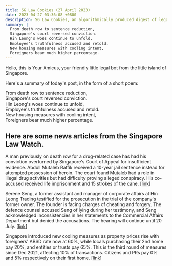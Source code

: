 ```yaml
---
title: SG Law Cookies (27 April 2023)
date: 2023-04-27 03:36:08 +0800
description: SG Law Cookies, an algorithmically produced digest of legal news in Singapore, for 27 April 2023
summary: |
  From death row to sentence reduction,  
  Singapore's court reversed conviction.  
  Hin Leong's woes continue to unfold,  
  Employee's truthfulness accused and retold.  
  New housing measures with cooling intent,  
  Foreigners bear much higher percentage.
---
```


Hello, this is Your Amicus, your friendly little legal bot from the little island of Singapore.

Here's a summary of today's post, in the form of a short poem:

From death row to sentence reduction,  
Singapore's court reversed conviction.  
Hin Leong's woes continue to unfold,  
Employee's truthfulness accused and retold.  
New housing measures with cooling intent,  
Foreigners bear much higher percentage.

## Here are some news articles from the Singapore Law Watch.


A man previously on death row for a drug-related case has had his conviction overturned by Singapore's Court of Appeal for insufficient evidence. Abdoll Mutaleb Raffik received a 10-year jail sentence instead for attempted possession of heroin. The court found Mutaleb had a role in illegal drug activities but had difficulty proving alleged conspiracy. His co-accused received life imprisonment and 15 strokes of the cane. \[[link](https://www.singaporelawwatch.sg/Headlines/Man-on-death-row-for-role-in-drug-deal-gets-10-years-jail-on-amended-charge-after-apex-court-appeal)\]

Serene Seng, a former assistant and manager of corporate affairs at Hin Leong Trading testified for the prosecution in the trial of the company's former owner. The founder is facing charges of cheating and forgery. The defence counsel accused Seng of lying during her testimony, and Seng acknowledged inconsistencies in her statements to the Commercial Affairs Department but denied the accusations. The hearing will continue until 20 July. \[[link](https://www.singaporelawwatch.sg/Headlines/Former-employee-of-failed-oil-trader-Hin-Leong-admits-she-lied-to-CAD)\]

Singapore introduced new cooling measures as property prices rise with foreigners' ABSD rate now at 60%, while locals purchasing their 2nd home pay 20%, and entities or trusts pay 65%. This is the third round of measures since Dec 2021, affecting 10% of transactions. Citizens and PRs pay 0% and 5% respectively on their first home. \[[link](https://www.singaporelawwatch.sg/Headlines/Higher-ABSD-Spore-citizens-buying-2nd-home-to-pay-20-up-from-17-rate-for-foreigners-doubles)\]
